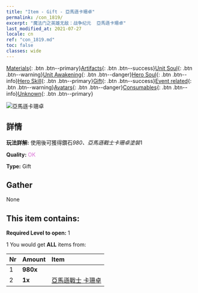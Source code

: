 ```yaml
---
title: "Item - Gift - 亞馬遜卡珊卓"
permalink: /con_1819/
excerpt: "魔法门之英雄无敌：战争纪元  亞馬遜卡珊卓"
last_modified_at: 2021-07-27
locale: cn
ref: "con_1819.md"
toc: false
classes: wide
---
```

 [Materials](/ItemsCN/){: .btn .btn--primary}[Artifacts](/ItemsCN/Artifacts/){: .btn .btn--success}[Unit Soul](/ItemsCN/UnitSoul/){: .btn .btn--warning}[Unit Awakening](/ItemsCN/UnitAwakening/){: .btn .btn--danger}[Hero Soul](/ItemsCN/HeroSoul/){: .btn .btn--info}[Hero Skill](/ItemsCN/HeroSkill/){: .btn .btn--primary}[Gift](/ItemsCN/Gift/){: .btn .btn--success}[Event related](/ItemsCN/Events/){: .btn .btn--warning}[Avatars](/ItemsCN/Avatars/){: .btn .btn--danger}[Consumables](/ItemsCN/Consumables/){: .btn .btn--info}[Unknown](/ItemsCN/Unknown/){: .btn .btn--primary}

 ![亞馬遜卡珊卓](/images/t/i_907440.png)

## 詳情
 **玩法詳解:** 使用後可獲得鑽石*980、亞馬遜戰士卡珊卓塗裝*1

 **Quality:** <span style="color: #DA70D6">OK</span>

 **Type:** Gift

## Gather

  None

## This item contains:

 **Required Level to open:** 1

 1 You would get **ALL** items  from:

  | Nr | Amount |     Item    |
  |:---|:-------|:------------|
  | 1 |  **980x** | <i class="fas fa-gem"/> |  | 
  | 2 |  **1x** | [亞馬遜戰士 卡珊卓](/cn/Items/con_1082/) |  | 
